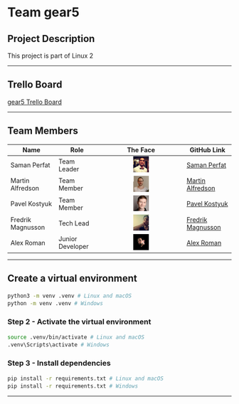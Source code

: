 # Team gear5

## Project Description

This project is part of Linux 2

---

## Trello Board

[gear5 Trello Board](https://trello.com/b/HF9T6NHr/gear5)

---

## Team Members

| Name | Role | The Face | GitHub Link |
| --- | --- | :---: | --- |
| Saman Perfat | Team Leader | <img src="img//Saman_Petfat.png" width=20%> | [Saman Perfat](https://github.com/SamanPetfat) |
| Martin Alfredson | Team Member | <img src="img//Martin_Alfredson.png" width=20%> | [Martin Alfredson](https://github.com/maal2202)
| Pavel Kostyuk | Team Member | <img src="img//Pavel_Kostyuk.png" width=20%> | [Pavel Kostyuk](https://github.com/PavelKostyuk) |
| Fredrik Magnusson | Tech Lead | <img src="img//Fredrik_Magnusson.png" width=20%> | [Fredrik Magnusson](https://github.com/mindriddler) |
| Alex Roman | Junior Developer | <img src="img//Alex_Roman.png" width=20%> | [Alex Roman](https://github.com/AlexRoman777) |

---

## Create a virtual environment

```bash
python3 -m venv .venv # Linux and macOS
python -m venv .venv # Windows
```

### Step 2 - Activate the virtual environment

```bash
source .venv/bin/activate # Linux and macOS
.venv\Scripts\activate # Windows
```

### Step 3 - Install dependencies

```bash
pip install -r requirements.txt # Linux and macOS
pip install -r requirements.txt # Windows
```

---
